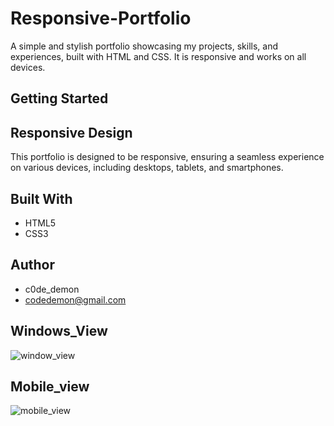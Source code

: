 # Responsive-Portfolio

A simple and stylish portfolio showcasing my projects, skills, and experiences, built with HTML and CSS. It is responsive and works on all devices.

## Getting Started
## Responsive Design

This portfolio is designed to be responsive, ensuring a seamless experience on various devices, including desktops, tablets, and smartphones.

## Built With

- HTML5
- CSS3

## Author

- c0de_demon
- codedemon@gmail.com

## Windows_View

![window_view](https://github.com/CodeDemon09/Responsive-Portfolio/assets/155364556/a3e8a69b-4587-49ef-a5d7-378a2628b441)



## Mobile_view

![mobile_view](https://github.com/CodeDemon09/Responsive-Portfolio/assets/155364556/d586bf39-f46d-4266-90cb-5e09a099000f)


